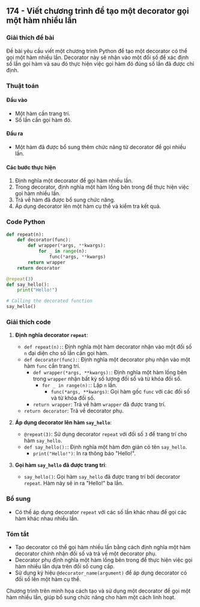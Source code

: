 ## 174 - Viết chương trình để tạo một decorator gọi một hàm nhiều lần

### Giải thích đề bài

Đề bài yêu cầu viết một chương trình Python để tạo một decorator có thể gọi một hàm nhiều lần. Decorator này sẽ nhận vào một đối số để xác định số lần gọi hàm và sau đó thực hiện việc gọi hàm đó đúng số lần đã được chỉ định.

### Thuật toán

#### Đầu vào

- Một hàm cần trang trí.
- Số lần cần gọi hàm đó.

#### Đầu ra

- Một hàm đã được bổ sung thêm chức năng từ decorator để gọi nhiều lần.

#### Các bước thực hiện

1. Định nghĩa một decorator để gọi hàm nhiều lần.
2. Trong decorator, định nghĩa một hàm lồng bên trong để thực hiện việc gọi hàm nhiều lần.
3. Trả về hàm đã được bổ sung chức năng.
4. Áp dụng decorator lên một hàm cụ thể và kiểm tra kết quả.

### Code Python

```python
def repeat(n):
    def decorator(func):
        def wrapper(*args, **kwargs):
            for _ in range(n):
                func(*args, **kwargs)
        return wrapper
    return decorator

@repeat(3)
def say_hello():
    print("Hello!")

# Calling the decorated function
say_hello()
```

### Giải thích code

1. **Định nghĩa decorator `repeat`**:

   - `def repeat(n):`: Định nghĩa một hàm decorator nhận vào một đối số `n` đại diện cho số lần cần gọi hàm.
   - `def decorator(func):`: Định nghĩa một decorator phụ nhận vào một hàm `func` cần trang trí.
     - `def wrapper(*args, **kwargs):`: Định nghĩa một hàm lồng bên trong `wrapper` nhận bất kỳ số lượng đối số và từ khóa đối số.
       - `for _ in range(n):`: Lặp `n` lần.
         - `func(*args, **kwargs)`: Gọi hàm gốc `func` với các đối số và từ khóa đối số.
     - `return wrapper`: Trả về hàm `wrapper` đã được trang trí.
   - `return decorator`: Trả về decorator phụ.

2. **Áp dụng decorator lên hàm `say_hello`**:

   - `@repeat(3)`: Sử dụng decorator `repeat` với đối số `3` để trang trí cho hàm `say_hello`.
   - `def say_hello():`: Định nghĩa một hàm đơn giản có tên `say_hello`.
     - `print("Hello!")`: In ra thông báo "Hello!".

3. **Gọi hàm `say_hello` đã được trang trí**:
   - `say_hello()`: Gọi hàm `say_hello` đã được trang trí bởi decorator `repeat`. Hàm này sẽ in ra "Hello!" ba lần.

### Bổ sung

- Có thể áp dụng decorator `repeat` với các số lần khác nhau để gọi các hàm khác nhau nhiều lần.

### Tóm tắt

- Tạo decorator có thể gọi hàm nhiều lần bằng cách định nghĩa một hàm decorator chính nhận đối số và trả về một decorator phụ.
- Decorator phụ định nghĩa một hàm lồng bên trong để thực hiện việc gọi hàm nhiều lần dựa trên đối số cung cấp.
- Sử dụng ký hiệu `@decorator_name(argument)` để áp dụng decorator có đối số lên một hàm cụ thể.

Chương trình trên minh họa cách tạo và sử dụng một decorator để gọi một hàm nhiều lần, giúp bổ sung chức năng cho hàm một cách linh hoạt.
